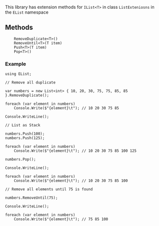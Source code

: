 This library has extension methods for ```IList<T>``` in class ```ListExteniosns``` in the ```EList``` namespace

## Methods
```
    RemoveDuplicate<T>()
    RemoveUntil<T>(T item)
    Push<T>(T item)
    Pop<T>()
```

### Example
```
using EList;

// Remove all duplicate

var numbers = new List<int> { 10, 20, 30, 75, 75, 85, 85 }.RemoveDuplicate();

foreach (var element in numbers)
    Console.Write($"{element}\t"); // 10 20 30 75 85

Console.WriteLine();

// List as Stack

numbers.Push(100);
numbers.Push(125);

foreach (var element in numbers)
    Console.Write($"{element}\t"); // 10 20 30 75 85 100 125

numbers.Pop();

Console.WriteLine();

foreach (var element in numbers)
    Console.Write($"{element}\t"); // 10 20 30 75 85 100

// Remove all elements until 75 is found

numbers.RemoveUntil(75);

Console.WriteLine();

foreach (var element in numbers)
    Console.Write($"{element}\t"); // 75 85 100
```
